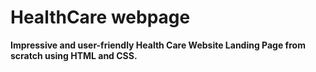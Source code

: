 # HealthCare webpage 
**Impressive and user-friendly Health Care Website Landing Page from scratch using HTML and CSS.**
